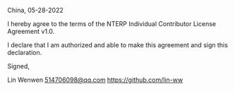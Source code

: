 China, 05-28-2022

I hereby agree to the terms of the NTERP Individual Contributor License
Agreement v1.0.

I declare that I am authorized and able to make this agreement and sign this
declaration.

Signed,

Lin Wenwen 514706098@qq.com https://github.com/lin-ww
